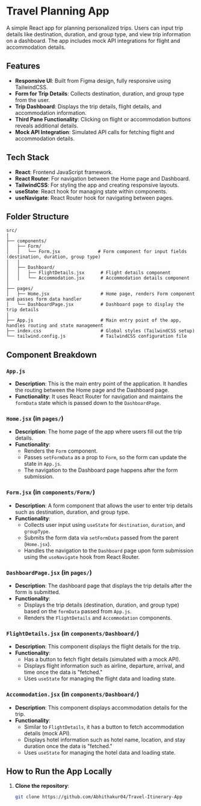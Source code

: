 # Travel Planning App

A simple React app for planning personalized trips. Users can input trip details like destination, duration, and group type, and view trip information on a dashboard. The app includes mock API integrations for flight and accommodation details.

## Features
- **Responsive UI**: Built from Figma design, fully responsive using TailwindCSS.
- **Form for Trip Details**: Collects destination, duration, and group type from the user.
- **Trip Dashboard**: Displays the trip details, flight details, and accommodation information.
- **Third Pane Functionality**: Clicking on flight or accommodation buttons reveals additional details.
- **Mock API Integration**: Simulated API calls for fetching flight and accommodation details.

## Tech Stack
- **React**: Frontend JavaScript framework.
- **React Router**: For navigation between the Home page and Dashboard.
- **TailwindCSS**: For styling the app and creating responsive layouts.
- **useState**: React hook for managing state within components.
- **useNavigate**: React Router hook for navigating between pages.

## Folder Structure
```
src/
│
├── components/
│   ├── Form/
│   │   └── Form.jsx              # Form component for input fields (destination, duration, group type)
│   │
│   ├── Dashboard/
│   │   ├── FlightDetails.jsx      # Flight details component
│   │   └── Accommodation.jsx      # Accommodation details component
│
├── pages/
│   ├── Home.jsx                   # Home page, renders Form component and passes form data handler
│   └── DashboardPage.jsx          # Dashboard page to display the trip details
│
├── App.js                         # Main entry point of the app, handles routing and state management
├── index.css                      # Global styles (TailwindCSS setup)
└── tailwind.config.js             # TailwindCSS configuration file
```

## Component Breakdown

### `App.js`
- **Description**: This is the main entry point of the application. It handles the routing between the Home page and the Dashboard page.
- **Functionality**: It uses React Router for navigation and maintains the `formData` state which is passed down to the `DashboardPage`.

### `Home.jsx` (in `pages/`)
- **Description**: The home page of the app where users fill out the trip details.
- **Functionality**: 
  - Renders the `Form` component.
  - Passes `setFormData` as a prop to `Form`, so the form can update the state in `App.js`.
  - The navigation to the Dashboard page happens after the form submission.

### `Form.jsx` (in `components/Form/`)
- **Description**: A form component that allows the user to enter trip details such as destination, duration, and group type.
- **Functionality**: 
  - Collects user input using `useState` for `destination`, `duration`, and `groupType`.
  - Submits the form data via `setFormData` passed from the parent (`Home.jsx`).
  - Handles the navigation to the `Dashboard` page upon form submission using the `useNavigate` hook from React Router.

### `DashboardPage.jsx` (in `pages/`)
- **Description**: The dashboard page that displays the trip details after the form is submitted.
- **Functionality**:
  - Displays the trip details (destination, duration, and group type) based on the `formData` passed from `App.js`.
  - Renders the `FlightDetails` and `Accommodation` components.
  
### `FlightDetails.jsx` (in `components/Dashboard/`)
- **Description**: This component displays the flight details for the trip.
- **Functionality**: 
  - Has a button to fetch flight details (simulated with a mock API).
  - Displays flight information such as airline, departure, arrival, and time once the data is "fetched."
  - Uses `useState` for managing the flight data and loading state.
  
### `Accommodation.jsx` (in `components/Dashboard/`)
- **Description**: This component displays accommodation details for the trip.
- **Functionality**:
  - Similar to `FlightDetails`, it has a button to fetch accommodation details (mock API).
  - Displays hotel information such as hotel name, location, and stay duration once the data is "fetched."
  - Uses `useState` for managing the hotel data and loading state.

## How to Run the App Locally

1. **Clone the repository**:
   ```bash
   git clone https://github.com/Abhithakur04/Travel-Itinerary-App
